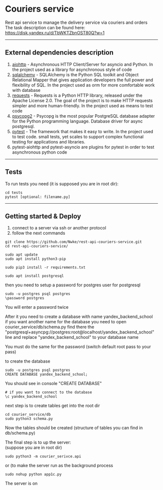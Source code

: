# Couriers service
Rest api service to manage the delivery service via couriers and orders \
The task description can be found here: https://disk.yandex.ru/d/TbWKTZbnOST80Q?w=1 

---
## External dependencies description
1. [aiohttp](https://docs.aiohttp.org/en/stable/) - Asynchronous HTTP Client/Server for asyncio 
   and Python. In the project used as a library for asynchronous style of code
2. [sqlalchemy](https://www.sqlalchemy.org/) - SQLAlchemy is the Python SQL toolkit and Object Relational Mapper 
   that gives application developers the full power and flexibility of SQL. In the project used as orm for more comfortable work with database
3. [requests](https://docs.python-requests.org/en/master/) - Requests is a Python HTTP library, released under the Apache License 2.0. The goal of the project is to make HTTP requests simpler and more human-friendly.
   In the project used as means to test code   
4. [psycopg2](https://www.psycopg.org/docs/) - Psycopg is the most popular PostgreSQL database adapter for the Python programming language. Database driver for async postgresql.
5. [pytest](https://docs.pytest.org/en/stable/) - The framework that makes it easy to 
   write. In the project used to test code. 
   small tests, yet scales to support complex functional testing for applications and libraries.
6. pytest-aiohttp and pytest-asyncio are plugins for pytest in order to test 
   asynchronous python code    
   
---
## Tests
To run tests you need (it is supposed you are in root dir):
```text
cd tests
pytest [optional: filename.py]
```
---

## Getting started & Deploy
1. connect to a server via ssh or another protocol
2. follow the next commands 
```text
git clone https://github.com/Nwke/rest-api-couriers-service.git
cd rest-api-couriers-service/

sudo apt update
sudo apt install python3-pip

sudo pip3 install -r requirements.txt

sudo apt install postgresql
```
then you need to setup a password for postgres user
for postgresql

```text
sudo -u postgres psql postgres
\password postgres
```
You will enter a password twice

After it you need to create a database
with name yandex_backend_school \
if you want another name for the database
you need to open courier_service/db/schema.py
find there the "postgresql+asyncpg://postgres:root@localhost/yandex_backend_school" line
and replace "yandex_backend_school" to your database name

You must do the same for the password (switch default root pass to your pass)

to create the database
```text
sudo -u postgres psql postgres
CREATE DATABASE yandex_backend_school;
```
You should see in console
"CREATE DATABASE"

```text
# if you want to connect to the database
\c yandex_backend_school
```

next step is to create tables
get into the root dir
```text
cd courier_service/db
sudo python3 schema.py
```
Now the tables should be created (structure
of tables you can find in db/schema.py)

The final step is to up the server: \
(suppose you are in root dir)
```text 
sudo python3 -m courier_serivce.api
```
or (to make the server run as the background process
```text
sudo nohup python app1c.py
```
The server is on

